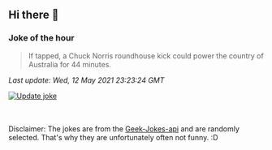 ## Hi there 👋

### Joke of the hour
<!-- joke -->
>If tapped, a Chuck Norris roundhouse kick could power the country of Australia for 44 minutes.
<!-- /joke -->

*Last update: Wed, 12 May 2021 23:23:24 GMT*

[![Update joke](https://github.com/nclskfm/nclskfm/actions/workflows/joke.yml/badge.svg)](https://github.com/nclskfm/nclskfm/actions/workflows/joke.yml)

<br><br>
Disclaimer: The jokes are from the [Geek-Jokes-api](https://github.com/sameerkumar18/geek-joke-api) and are randomly selected. That's why they are unfortunately often not funny. :D
